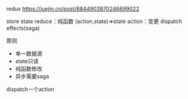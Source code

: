 redux
https://juejin.cn/post/6844903870246699022

store
state
reduce：纯函数 (action,state)=>state
action：变更
dispatch
effects(saga)

原则

- 单一数据源
- state只读
- 纯函数修改
- 异步需要saga

dispatch一个action